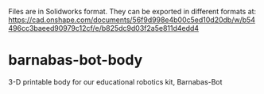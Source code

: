 Files are in Solidworks format.  They can be exported in different formats at: https://cad.onshape.com/documents/56f9d998e4b00c5ed10d20db/w/b54496cc3baeed90979c12cf/e/b825dc9d03f2a5e811d4edd4

# barnabas-bot-body
3-D printable body for our educational robotics kit, Barnabas-Bot

